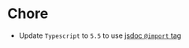 # Chore

- Update `Typescript` to `5.5` to use [jsdoc `@import`
  tag](https://www.typescriptlang.org/docs/handbook/release-notes/typescript-5-5.html#the-jsdoc-import-tag)
